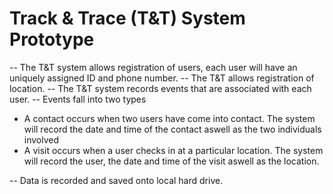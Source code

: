 # Track & Trace (T&T) System Prototype
-- The T&T system allows registration of users, each user will have an uniquely assigned ID and phone number.
-- The T&T allows registration of location.
-- The T&T system records events that are associated with each user.
-- Events fall into two types
* A contact occurs when two users have come into contact. The system will record the date and time of the contact aswell as the two individuals involved
* A visit occurs when a user checks in at a particular location. The system will record the user, the date and time of the visit aswell as the location.

-- Data is recorded and saved onto local hard drive.
